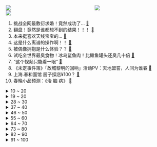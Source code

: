 <div >
	<a style="float:left;width:55%;" href = "https://github.com/anuraghazra/github-readme-stats">
	 <img src = "https://github-readme-stats.vercel.app/api?username=iuuuuuaena&theme=buefy&show_icons=true"/>
	</a>
	<a  style="float:right;width:45%" href = "https://github.com/anuraghazra/github-readme-stats">
	 <img  src="https://github-readme-stats.vercel.app/api/top-langs/?username=anuraghazra&layout=compact"/>
	</a>
	</div>

[![](https://img.shields.io/badge/jxd-@jxdgogogo.xyz-yellowgreen.svg)](https://www.jxdgogogo.xyz)<br>
1. 挑战全网最敷衍求婚！竟然成功了... [:link:](//www.bilibili.com/video/BV1p24y1e7bC) <br>
2. 翻盘！竟然是谁都想不到的结果！！！ [:link:](//www.bilibili.com/video/BV1NG4y1j78a) <br>
3. 本来挺喜欢天线宝宝的... [:link:](//www.bilibili.com/video/BV1M8411K7K6) <br>
4. 这是什么离谱的操作啊！！ [:link:](//www.bilibili.com/video/BV19g411W7AU) <br>
5. 被偶像拥抱是什么体验？？ [:link:](//www.bilibili.com/video/BV1pg411s7Vo) <br>
6. 试吃全世界最臭食物！冰岛鲨鱼肉！比鲱鱼罐头还臭几十倍 [:link:](//www.bilibili.com/video/BV1t24y1e73u) <br>
7. “这个视频只能看一眼” [:link:](//www.bilibili.com/video/BV198411N7LG) <br>
8. 《未定事件簿》「故城黎明的回响」活动PV：天地盟誓，人间为谁春 [:link:](//www.bilibili.com/video/BV1Z24y1Y7zP) <br>
9. 上海.春和面馆  厨子探店¥100？ [:link:](//www.bilibili.com/video/BV1hP4y1e7Hh) <br>
10. 春晚小品预测：《治 脑 病》 [:link:](//www.bilibili.com/video/BV1J24y1e73u) <br>
<details>
<summary>10 ~ 20</summary>

11. 《原神》角色演示-「伐难：净水之力」 [:link:](//www.bilibili.com/video/BV1PG4y1j7Cb) <br>
12. 不同类型的人被骂时的反应 [:link:](//www.bilibili.com/video/BV1D14y1g7ZJ) <br>
13. 从五年级到高四，六分钟看完近十年的绘画成长史 [:link:](//www.bilibili.com/video/BV1ER4y1m7Yr) <br>
14. 第一次在兄弟面前展示才艺 [:link:](//www.bilibili.com/video/BV1ND4y1L7rS) <br>
15. 感觉这套玩意会被成年人抢来玩，我就是那个成年人 [:link:](//www.bilibili.com/video/BV1n24y1e7cg) <br>
16. 【原神/愚人众】⚡是我等不惧磨损，亦不畏天罚加身⚡ [:link:](//www.bilibili.com/video/BV1Z8411E74y) <br>
17. 做了个炸蛋，好吃到不行！ [:link:](//www.bilibili.com/video/BV1G3411U7Ux) <br>
18. 【含梗过多】✨阳✨光✨开✨朗✨大✨男✨孩✨儿✨ [:link:](//www.bilibili.com/video/BV1tA411f7jY) <br>
19. 禁止套娃！ [:link:](//www.bilibili.com/video/BV1g14y137nr) <br>
</details>
<details>
<summary>19 ~ 20</summary>

20. 你们再这么搞，这可能是最后一期粉丝开箱了 [:link:](//www.bilibili.com/video/BV15G4y1y7q7) <br>
21. 原神官方背着你，在欧美玩得有多花？ [:link:](//www.bilibili.com/video/BV1r84y1a7Cj) <br>
22. 【隔空喊话bot】【投稿】厕呐！匿名已是我最大礼仪，你痛我就开心！【狐狸座/狸声本家】 [:link:](//www.bilibili.com/video/BV12G4y1L7Xm) <br>
23. 没来过这家店的都是学渣吧？我童年里全世界最好吃的店！ [:link:](//www.bilibili.com/video/BV1iW4y1G7Sx) <br>
24. 《原神》3.4版本PV：「磬弦奏华夜」 [:link:](//www.bilibili.com/video/BV1fR4y127PT) <br>
25. 群青 [:link:](//www.bilibili.com/video/BV1q3411m7ZT) <br>
26. 《明日方舟》SideStory「登临意」活动宣传PV [:link:](//www.bilibili.com/video/BV1ee4y137g3) <br>
27. [Choreography Video] SEVENTEEN - DON QUIXOTE [:link:](//www.bilibili.com/video/BV14W4y1G7k4) <br>
28. 大炮：坏了，原来我才是多余的！ [:link:](//www.bilibili.com/video/BV1H3411m7gu) <br>
</details>
<details>
<summary>28 ~ 30</summary>

29. 王冰冰的街头实验 [:link:](//www.bilibili.com/video/BV1nM411h7xG) <br>
30. 当游戏「每过30秒」都会丧心病狂的制裁玩家？？！ [:link:](//www.bilibili.com/video/BV12G4y1w7pi) <br>
31. 耗时6个月，我画出了大家期待的石之海结局！（没有刀子！） [:link:](//www.bilibili.com/video/BV1cG4y1L7do) <br>
32. 2022年度总结 [:link:](//www.bilibili.com/video/BV1he4y1G7hW) <br>
33. 谁能拒绝来一首水着芭芭拉呢？💙 [:link:](//www.bilibili.com/video/BV1yR4y1m7cd) <br>
34. 这一定就是原片吧9 [:link:](//www.bilibili.com/video/BV1c3411Q7XH) <br>
35. 当我跟老公说想玩点复古的。。。 [:link:](//www.bilibili.com/video/BV1vG4y127Sg) <br>
36. 爆笑整蛊！我把同事整的再也不敢摸鱼了！ [:link:](//www.bilibili.com/video/BV1H8411K7xB) <br>
37. B站的朋友们大家好，张女士来啦！ [:link:](//www.bilibili.com/video/BV1n8411K7jd) <br>
</details>
<details>
<summary>37 ~ 40</summary>

38. 花30万只涨了3000粉，是什么感受？痛~太痛了~ [:link:](//www.bilibili.com/video/BV1wG4y1j7Vs) <br>
39. 为“百大观众”颁奖？？？ [:link:](//www.bilibili.com/video/BV14G4y127Lk) <br>
40. 真心建议各位3.4千万不要去抽魈！！！ [:link:](//www.bilibili.com/video/BV1yD4y1V7eF) <br>
41. 上海580自助餐鱼子酱随便吃？仨战士笑了 [:link:](//www.bilibili.com/video/BV1Jd4y1E756) <br>
42. 全网首发！直升机炮手打起来是什么体验！？ [:link:](//www.bilibili.com/video/BV16R4y117QG) <br>
43. 别慌，妈妈会出手【国际尬聊】 [:link:](//www.bilibili.com/video/BV1j3411S7Yh) <br>
44. 【TF家族】《一起去做的N件事》第十二件事：一起放慢节奏吧 [:link:](//www.bilibili.com/video/BV1qP411F7PH) <br>
45. 战双2023新春会：岁雪同行 [:link:](//www.bilibili.com/video/BV1V14y1g7hv) <br>
46. 新概念“不知道” [:link:](//www.bilibili.com/video/BV1fG4y1L7d6) <br>
</details>
<details>
<summary>46 ~ 50</summary>

47. 冬季骑行吉林，雪夜借宿脏乱工棚，活着或许不需要太多，简单更快乐 [:link:](//www.bilibili.com/video/BV1bv4y1q7UH) <br>
48. 网红穿高级定制被群嘲？设计再丑明星也抢着穿？高级定制真的遥不可及吗？ [:link:](//www.bilibili.com/video/BV1oP4y1e7UM) <br>
49. “波奇酱：就 你 整 天 呐 呐 呐 呐 哦 哦 哦 ~” [:link:](//www.bilibili.com/video/BV1Fx4y1G7fJ) <br>
50. 《原神》3.4版本前瞻直播大伟哥发病集 [:link:](//www.bilibili.com/video/BV1jv4y1v7gU) <br>
51. 张主任：青铜局里怎么混进来个王者 [:link:](//www.bilibili.com/video/BV1CK41127rV) <br>
52. 相 癌 相 杀 [:link:](//www.bilibili.com/video/BV1gA411Z75B) <br>
53. 为什么恢复设计得越来越简单了？ [:link:](//www.bilibili.com/video/BV1XD4y1V7RS) <br>
54. 小黑有当领头犬的资质，有野性的呼唤那味了 [:link:](//www.bilibili.com/video/BV1pv4y1q7zj) <br>
55. 简单唱一首 [:link:](//www.bilibili.com/video/BV1Bg411W73k) <br>
</details>
<details>
<summary>55 ~ 60</summary>

56. 当你在畸变长时间不打怪......... [:link:](//www.bilibili.com/video/BV1pW4y1G7rZ) <br>
57. 芬兰家人跨年夜爆辣火锅狂欢全家狂喜！体验手抓饼出摊儿笑疯了！爆炒蛏子蒜蓉小龙虾好吃到直飙中文！ [:link:](//www.bilibili.com/video/BV1c24y1e7WW) <br>
58. 大家不要误会啊，我没有🐑，我只是单纯想睡两天！ [:link:](//www.bilibili.com/video/BV1YG4y1L7Ao) <br>
59. 祝 你 飞 起 来 [:link:](//www.bilibili.com/video/BV1t24y1e7K4) <br>
60. 一年一度 催婚实录 [:link:](//www.bilibili.com/video/BV1g8411K7Re) <br>
61. 好上头，再来亿遍 [:link:](//www.bilibili.com/video/BV148411K7NL) <br>
62. 我，周树人，努力活成一个人，并向人间喊了一声“别跪着了！” [:link:](//www.bilibili.com/video/BV1W14y1G741) <br>
63. 《当我过年和亲戚对线时》 [:link:](//www.bilibili.com/video/BV1Rx4y1374s) <br>
64. 等了三年，男朋友终于变成帅哥了！！！ [:link:](//www.bilibili.com/video/BV1BR4y1m715) <br>
</details>
<details>
<summary>64 ~ 70</summary>

65. 2022年终回顾！ [:link:](//www.bilibili.com/video/BV1XR4y1m7C2) <br>
66. 介猴卖吗？ [:link:](//www.bilibili.com/video/BV1CD4y1V7eS) <br>
67. 【明日方舟】剿灭“实验基地机库”挂机攻略！摆完挂机的愉悦攻略！ |魔法Zc目录 明日方舟 [:link:](//www.bilibili.com/video/BV12G4y1y7mZ) <br>
68. 这杯，敬60级！ [:link:](//www.bilibili.com/video/BV1jP411F7BF) <br>
69. 手绘305张！在纸上看电锯人 [:link:](//www.bilibili.com/video/BV1H14y137zE) <br>
70. 【实验基地机库400杀】摆完挂机 简单好抄 [:link:](//www.bilibili.com/video/BV15Y411y78M) <br>
71. 烈绽宗神子—托马传 [:link:](//www.bilibili.com/video/BV1t24y1e7cb) <br>
72. 一笔一墨一幅画，一朝一暮一人生 [:link:](//www.bilibili.com/video/BV1T84y1e7se) <br>
73. 又菜又爱玩，最强大脑我们来了！ [:link:](//www.bilibili.com/video/BV1Gx4y1G7zS) <br>
</details>
<details>
<summary>73 ~ 80</summary>

74. 下一个是谁花絮篇！看他们玩的很开心，太好笑了！ [:link:](//www.bilibili.com/video/BV1k84y1a7sT) <br>
75. 本来以为是空军或者消防员，没想到会是一位隐姓埋名的缉毒警察 致敬！ [:link:](//www.bilibili.com/video/BV1pW4y1G7GA) <br>
76. 一口气看完猪猪侠之变身小英雄，全程无尿点！ [:link:](//www.bilibili.com/video/BV1Ad4y1E7Vv) <br>
77. 农村榨油厂出来的油，尽量不要吃？  鉴定网络热门食品相关知识 3 [:link:](//www.bilibili.com/video/BV1Ng411s7pk) <br>
78. 【STN快报第七季01】水晶动力要做迄今为止最大的古墓丽影 [:link:](//www.bilibili.com/video/BV1xD4y157FA) <br>
79. 断更时长6年，全网粉丝千万！小本究竟有着怎样的魅力？【人物志】 [:link:](//www.bilibili.com/video/BV1Fv4y1q7mG) <br>
80. 一起从头错到尾的空难 ，最终飞机燃油耗尽坠毁，网友：哪怕中间对一次也行啊！ [:link:](//www.bilibili.com/video/BV1dg411W7rM) <br>
81. 在一声声老婆中逐渐迷失 [:link:](//www.bilibili.com/video/BV1124y1e7CK) <br>
82. 花20天时间把一只鸡浓缩成一碗面！据说这碗面的配方值一百两？ [:link:](//www.bilibili.com/video/BV1BD4y1V7Mk) <br>
</details>
<details>
<summary>82 ~ 90</summary>

83. 《日 常 视 频》 [:link:](//www.bilibili.com/video/BV1fx4y137f1) <br>
84. 一小份能卖到1680元的驼峰，会是什么味道？靓仔尝试过后竟表示值得一试 [:link:](//www.bilibili.com/video/BV1MP4y1C7on) <br>
85. “猫：看好了，我只演示一遍” [:link:](//www.bilibili.com/video/BV1n3411S7tS) <br>
86. 第一次带俄罗斯媳妇回村见父母 看见热情的奶奶 哒莎感动哭了 [:link:](//www.bilibili.com/video/BV16G4y1273L) <br>
87. 世界上最差的up主和她消失的整整345天 [:link:](//www.bilibili.com/video/BV1uG4y1L7dN) <br>
88. 李信：这把高端局！ [:link:](//www.bilibili.com/video/BV143411m7ya) <br>
89. 2-16是什么梗【梗指南】 [:link:](//www.bilibili.com/video/BV1yK411y7Ss) <br>
90. 女人出门必须要有一个像样的包，就像男人要有一双像样的皮鞋！ [:link:](//www.bilibili.com/video/BV13G4y127fS) <br>
91. 金色大厅交响乐演奏【One Last Kiss】（迫真） [:link:](//www.bilibili.com/video/BV1yD4y1V7EN) <br>
</details>
<details>
<summary>91 ~ 100</summary>

92. 松鼠：空投掉脸上了 [:link:](//www.bilibili.com/video/BV1c44y1R77f) <br>
93. 刚阳康，挑战唱最近超火的《群青》会唱成什么样？ [:link:](//www.bilibili.com/video/BV1VM411a7ec) <br>
94. 啥店这么嚣张？敢自称“牛排之王”！2300一块牛排吓坏小伙…… [:link:](//www.bilibili.com/video/BV1WA411f7Af) <br>
95. 胡堂主你在干什么啊！ [:link:](//www.bilibili.com/video/BV1yD4y1V7Rw) <br>
96. 艾尔海森强度如何？胡桃夜兰怎么抽最赚？原神3.4胡桃夜兰艾尔海森魈瑶瑶前瞻抽卡推荐，附带无文案胡桃攻略。【原神卡池建议】 [:link:](//www.bilibili.com/video/BV1U8411K7W6) <br>
97. 愿所有的毛孩子都能被温柔以待 [:link:](//www.bilibili.com/video/BV1684y1a7y1) <br>
98. 【互动视频】穿山甲的命运究竟会如何？结局由你来定！ 多结局/互动 (底特律：送鸡汤互动视频版) [:link:](//www.bilibili.com/video/BV1Ad4y1E7B1) <br>
99. 退圈才敢说！前练习生现身说法之练习生知道自己尬吗？ [:link:](//www.bilibili.com/video/BV1FM411Y73z) <br>
100. 人在极度愤怒的情况下能即兴什么东西出来 [:link:](//www.bilibili.com/video/BV1nG4y1L7Ng) <br>
</details>
